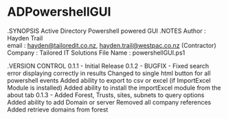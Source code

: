 # ADPowershellGUI

.SYNOPSIS
	    Active Directory Powershell powered GUI
.NOTES
	Author		: Hayden Trail  
    email		: hayden@tailoredit.co.nz, hayden.trail@westpac.co.nz (Contractor)
    Company		: Tailored IT Solutions
    File Name	: powershellGUI.ps1
 
.VERSION CONTROL
    0.1.1 - Initial Release
    0.1.2 - BUGFIX - Fixed search error displaying correctly in results
            Changed to single html button for all powershell events
            Added ability to export to csv or excel (if ImportExcel Module is installed)
            Added ability to install the importExcel module from the about tab
    0.1.3 - Added Forest, Trusts, sites, subnets to query options
            Added ability to add Domain or server 
            Removed all company references
            Added retrieve domains from forest
